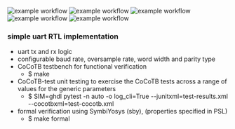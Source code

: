 ![example workflow](https://github.com/npatsiatzis/uart/actions/workflows/regression.yml/badge.svg)
![example workflow](https://github.com/npatsiatzis/uart/actions/workflows/coverage.yml/badge.svg)
![example workflow](https://github.com/npatsiatzis/uart/actions/workflows/regression_pyuvm.yml/badge.svg)
![example workflow](https://github.com/npatsiatzis/uart/actions/workflows/coverage_pyuvm.yml/badge.svg)
![example workflow](https://github.com/npatsiatzis/uart/actions/workflows/formal/badge.svg)

### simple uart RTL implementation

- uart tx and rx logic
- configurable baud rate, oversample rate, word width and parity type
- CoCoTB testbench for functional verification
    - $ make
- CoCoTB-test unit testing to exercise the CoCoTB tests across a range of values for the generic parameters
    - $  SIM=ghdl pytest -n auto -o log_cli=True --junitxml=test-results.xml --cocotbxml=test-cocotb.xml
- formal verification using SymbiYosys (sby), (properties specified in PSL)
    - $ make formal
